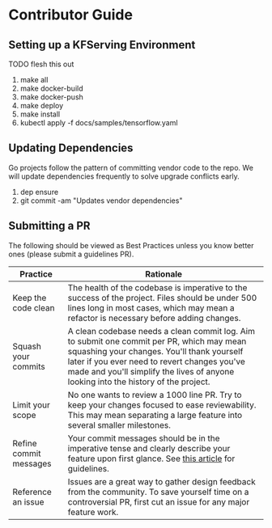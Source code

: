 # Contributor Guide

## Setting up a KFServing Environment
TODO flesh this out
1. make all
2. make docker-build
3. make docker-push
4. make deploy
5. make install
4. kubectl apply -f docs/samples/tensorflow.yaml

## Updating Dependencies
Go projects follow the pattern of committing vendor code to the repo. We will update dependencies frequently to solve upgrade conflicts early.

1. dep ensure
2. git commit -am "Updates vendor dependencies"

## Submitting a PR
The following should be viewed as Best Practices unless you know better ones (please submit a guidelines PR).

| Practice | Rationale |
| ----- | --------- |
| Keep the code clean | The health of the codebase is imperative to the success of the project. Files should be under 500 lines long in most cases, which may mean a refactor is necessary before adding changes. |
| Squash your commits | A clean codebase needs a clean commit log. Aim to submit one commit per PR, which may mean squashing your changes. You'll thank yourself later if you ever need to revert changes you've made and you'll simplify the lives of anyone looking into the history of the project. |
| Limit your scope | No one wants to review a 1000 line PR. Try to keep your changes focused to ease reviewability. This may mean separating a large feature into several smaller milestones.  |
| Refine commit messages | Your commit messages should be in the imperative tense and clearly describe your feature upon first glance. See [this article](https://chris.beams.io/posts/git-commit/) for guidelines.
| Reference an issue | Issues are a great way to gather design feedback from the community. To save yourself time on a controversial PR, first cut an issue for any major feature work. |
